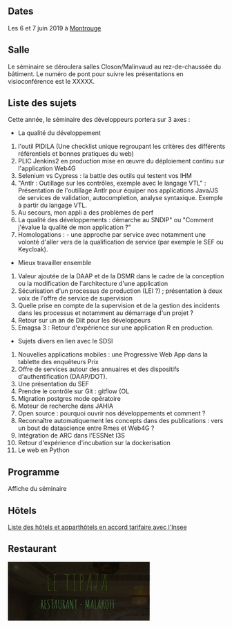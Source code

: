 ## Dates

Les 6 et 7 juin 2019 à [Montrouge](https://www.agora.insee.fr/cms/sites/agora/home/services/DG/white--fairway/acces-aux-batiments-white-et-fairway.html)

## Salle
Le séminaire se déroulera salles Closon/Malinvaud au rez-de-chaussée du bâtiment.
Le numéro de pont pour suivre les présentations en visioconférence est le XXXXX.


## Liste des sujets
Cette année, le séminaire des développeurs portera sur 3 axes :

* La qualité du développement
1.  l'outil PIDILA (Une checklist unique regroupant les critères des différents référentiels et bonnes pratiques du web)
1.  PLIC Jenkins2 en production mise en œuvre du déploiement continu sur l'application Web4G
1.  Selenium vs Cypress : la battle des outils qui testent vos IHM
1.  "Antlr : Outillage sur les contrôles, exemple avec le langage VTL" : Présentation de l'outillage Antlr pour équiper nos applications Java/JS de services de validation, autocompletion, analyse syntaxique. Exemple à partir du langage VTL. 
1.  Au secours, mon appli a des problèmes de perf 
1.  La qualité des développements : démarche au SNDIP" ou "Comment j'évalue la qualité de mon application ?"
1.  Homologations : - une approche par service avec notamment une volonté d'aller vers de la qualification de service (par exemple le SEF ou Keycloak).


* Mieux travailler ensemble
1.  Valeur ajoutée de la DAAP et de la DSMR dans le cadre de la conception ou la modification de l'architecture d'une application
1.  Sécurisation d'un processus de production (LEI ?) ; présentation à deux voix de l'offre de service de supervision
1.  Quelle prise en compte de la supervision et de la gestion des incidents dans les processus et notamment au démarrage d'un projet ?
1.  Retour sur un an de Diit pour les développeurs
1.  Emagsa 3 : Retour d'expérience sur une application R en production.


* Sujets divers en lien avec le SDSI
1.  Nouvelles applications mobiles : une Progressive Web App dans la tablette des enquêteurs Prix
1. Offre de services autour des annuaires et des dispositifs d'authentification (DAAP/DOT).
1. Une présentation du SEF
1. Prendre le contrôle sur Git : gitflow (OL
1. Migration postgres mode opératoire 
1. Moteur de recherche dans JAHIA
1. Open source : pourquoi ouvrir nos développements et comment ?
1. Reconnaître automatiquement les concepts dans des publications : vers un bout de datascience entre Rmes et Web4G ?
1. Intégration de ARC dans l'ESSNet I3S
1. Retour d'expérience d'incubation sur la dockerisation
1. Le web en Python

## Programme
Affiche du séminaire 

## Hôtels
[Liste des hôtels et apparthôtels en accord tarifaire avec l'Insee](https://www.agora.insee.fr/files/live/sites/agora/files/shared/agora/DG/Procedures/Hotels%20et%20residhome%20INSEE%202019.pdf)

## Restaurant
![Le_Tipaza__Restaurant__Malakoff_-_Google_Chrome](uploads/57d7381da1d729c3eecc81bee9a025d5/Le_Tipaza__Restaurant__Malakoff_-_Google_Chrome.jpg)

